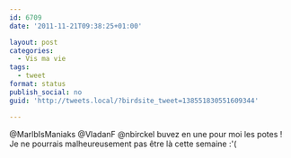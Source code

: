 ```yaml
---
id: 6709
date: '2011-11-21T09:38:25+01:00'

layout: post
categories:
  - Vis ma vie
tags:
  - tweet
format: status
publish_social: no
guid: 'http://tweets.local/?birdsite_tweet=138551830551609344'

---
```


@MarlbIsManiaks @VladanF @nbirckel buvez en une pour moi les potes ! Je ne pourrais malheureusement pas être là cette semaine :'(